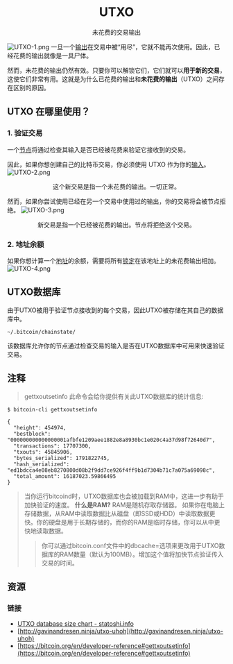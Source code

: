 # <center>UTXO</center>
<center>未花费的交易输出</center>

![UTXO-1.png](img/UTXO-1-svg.png)
一旦一个[输出](../Transaction%20Data/output/output.md)在交易中被“用尽”，它就不能再次使用。因此，已经花费的输出就像是一具尸体。

然而，未花费的输出仍然有效。只要你可以解锁它们，它们就可以**用于新的交易**，这使它们非常有用。这就是为什么已花费的输出和**未花费的输出**（UTXO）之间存在区别的原因。

## UTXO 在哪里使用？

### 1. 验证交易
一个[节点](../../../Beginners/How%20Bitcoin%20Works/1.Network/Nodes/Nodes.md)将通过检查其输入是否已经被花费来验证它接收到的交易。

因此，如果你想创建自己的比特币交易，你必须使用 UTXO 作为你的[输入](../Transaction%20Data/Input/input.md)。
![UTXO-2.png](img/UTXO-2-svg.png)
<center>这个新交易是指一个未花费的输出。一切正常。</center>

然而，如果你尝试使用已经在另一个交易中使用过的输出，你的交易将会被节点拒绝。
![UTXO-3.png](img/UTXO-3-svg.png)
<center>新交易是指一个已经被花费的输出。节点将拒绝这个交易。</center>

### 2. 地址余额

如果你想计算一个[地址](../../Keys/Address/Address.md)的余额，需要将所有[锁定](../Transaction%20Data/output/scriptPubKey/scriptPubKey.md)在该地址上的未花费输出相加。
![UTXO-4.png](img/UTXO-4-svg.png)

## UTXO数据库
由于UTXO被用于验证节点接收到的每个交易，因此UTXO被存储在其自己的数据库中。
```
~/.bitcoin/chainstate/
```
该数据库允许你的节点通过检查交易的输入是否在UTXO数据库中可用来快速验证交易。

## 注释
>gettxoutsetinfo
此命令会给你提供有关此UTXO数据库的统计信息:
```
$ bitcoin-cli gettxoutsetinfo

{
  "height": 454974,
  "bestblock": "000000000000000001afbfe1209aee1882e8a8930bc1e020c4a37d98f72640d7",
  "transactions": 17707300,
  "txouts": 45845906,
  "bytes_serialized": 1791822745,
  "hash_serialized": "ed1bdcca4e08eb8270800d08b2f9dd7ce926f4ff9b1d7304b71c7a075a69098c",
  "total_amount": 16187023.59866495
}
```
>当你运行bitcoind时，UTXO数据库也会被加载到RAM中，这进一步有助于加快验证的速度。
**什么是RAM?**
RAM是随机存取存储器。
如果你在电脑上存储数据，从RAM中读取数据比从磁盘（即SSD或HDD）中读取数据更快。你的硬盘是用于长期存储的，而你的RAM是临时存储，你可以从中更快地读取数据。
>>你可以通过bitcoin.conf文件中的dbcache=选项来更改用于UTXO数据库的RAM数量（默认为100MB）。增加这个值将加快节点验证传入交易的时间。

## 资源
### 链接
* [UTXO database size chart - statoshi.info](http://statoshi.info/dashboard/db/unspent-transaction-output-set?panelId=8&fullscreen)
* [http://gavinandresen.ninja/utxo-uhoh](http://gavinandresen.ninja/utxo-uhoh)
* [https://bitcoin.org/en/developer-reference#gettxoutsetinfo](https://bitcoin.org/en/developer-reference#gettxoutsetinfo)